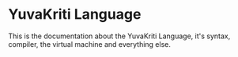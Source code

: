 # YuvaKriti Language

This is the documentation about the YuvaKriti Language, it's syntax, compiler,
the virtual machine and everything else.